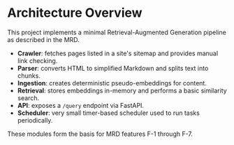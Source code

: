 # Architecture Overview

This project implements a minimal Retrieval-Augmented Generation pipeline as described in the MRD.

- **Crawler**: fetches pages listed in a site's sitemap and provides manual link checking.
- **Parser**: converts HTML to simplified Markdown and splits text into chunks.
- **Ingestion**: creates deterministic pseudo-embeddings for content.
- **Retrieval**: stores embeddings in-memory and performs a basic similarity search.
- **API**: exposes a `/query` endpoint via FastAPI.
- **Scheduler**: very small timer-based scheduler used to run tasks periodically.

These modules form the basis for MRD features F-1 through F-7.
